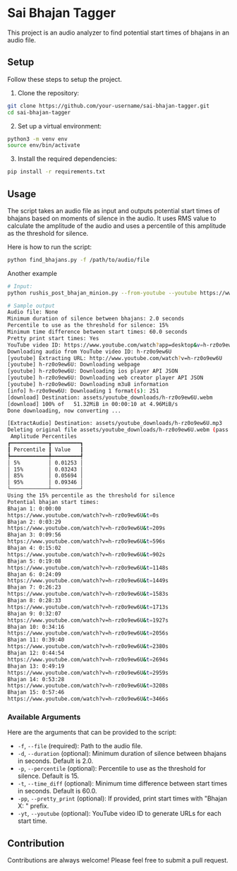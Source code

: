 # Sai Bhajan Tagger

This project is an audio analyzer to find potential start times of bhajans in an audio file.

## Setup

Follow these steps to setup the project.

1. Clone the repository:

```bash
git clone https://github.com/your-username/sai-bhajan-tagger.git
cd sai-bhajan-tagger
```

2. Set up a virtual environment:

```bash
python3 -m venv env
source env/bin/activate
```

3. Install the required dependencies:

```bash
pip install -r requirements.txt
```

## Usage

The script takes an audio file as input and outputs potential start times of bhajans based on moments of silence in the audio. It uses RMS value to calculate the amplitude of the audio and uses a percentile of this amplitude as the threshold for silence.

Here is how to run the script:

```bash
python find_bhajans.py -f /path/to/audio/file
```

Another example
```bash
# Input:
python rushis_post_bhajan_minion.py --from-youtube --youtube https://www.youtube.com/watch\?app\=desktop\&v\=h-rz0o9ew6U

# Sample output
Audio file: None
Minimum duration of silence between bhajans: 2.0 seconds
Percentile to use as the threshold for silence: 15%
Minimum time difference between start times: 60.0 seconds
Pretty print start times: Yes
YouTube video ID: https://www.youtube.com/watch?app=desktop&v=h-rz0o9ew6U
Downloading audio from YouTube video ID: h-rz0o9ew6U
[youtube] Extracting URL: http://www.youtube.com/watch?v=h-rz0o9ew6U
[youtube] h-rz0o9ew6U: Downloading webpage
[youtube] h-rz0o9ew6U: Downloading ios player API JSON
[youtube] h-rz0o9ew6U: Downloading web creator player API JSON
[youtube] h-rz0o9ew6U: Downloading m3u8 information
[info] h-rz0o9ew6U: Downloading 1 format(s): 251
[download] Destination: assets/youtube_downloads/h-rz0o9ew6U.webm
[download] 100% of   51.32MiB in 00:00:10 at 4.96MiB/s
Done downloading, now converting ...

[ExtractAudio] Destination: assets/youtube_downloads/h-rz0o9ew6U.mp3
Deleting original file assets/youtube_downloads/h-rz0o9ew6U.webm (pass -k to keep)
 Amplitude Percentiles
┏━━━━━━━━━━━━┳━━━━━━━━━┓
┃ Percentile ┃ Value   ┃
┡━━━━━━━━━━━━╇━━━━━━━━━┩
│ 5%         │ 0.01253 │
│ 15%        │ 0.03243 │
│ 85%        │ 0.05694 │
│ 95%        │ 0.09346 │
└────────────┴─────────┘
Using the 15% percentile as the threshold for silence
Potential bhajan start times:
Bhajan 1: 0:00:00
https://www.youtube.com/watch?v=h-rz0o9ew6U&t=0s
Bhajan 2: 0:03:29
https://www.youtube.com/watch?v=h-rz0o9ew6U&t=209s
Bhajan 3: 0:09:56
https://www.youtube.com/watch?v=h-rz0o9ew6U&t=596s
Bhajan 4: 0:15:02
https://www.youtube.com/watch?v=h-rz0o9ew6U&t=902s
Bhajan 5: 0:19:08
https://www.youtube.com/watch?v=h-rz0o9ew6U&t=1148s
Bhajan 6: 0:24:09
https://www.youtube.com/watch?v=h-rz0o9ew6U&t=1449s
Bhajan 7: 0:26:23
https://www.youtube.com/watch?v=h-rz0o9ew6U&t=1583s
Bhajan 8: 0:28:33
https://www.youtube.com/watch?v=h-rz0o9ew6U&t=1713s
Bhajan 9: 0:32:07
https://www.youtube.com/watch?v=h-rz0o9ew6U&t=1927s
Bhajan 10: 0:34:16
https://www.youtube.com/watch?v=h-rz0o9ew6U&t=2056s
Bhajan 11: 0:39:40
https://www.youtube.com/watch?v=h-rz0o9ew6U&t=2380s
Bhajan 12: 0:44:54
https://www.youtube.com/watch?v=h-rz0o9ew6U&t=2694s
Bhajan 13: 0:49:19
https://www.youtube.com/watch?v=h-rz0o9ew6U&t=2959s
Bhajan 14: 0:53:28
https://www.youtube.com/watch?v=h-rz0o9ew6U&t=3208s
Bhajan 15: 0:57:46
https://www.youtube.com/watch?v=h-rz0o9ew6U&t=3466s
```

### Available Arguments

Here are the arguments that can be provided to the script:

- `-f`, `--file` (required): Path to the audio file.
- `-d`, `--duration` (optional): Minimum duration of silence between bhajans in seconds. Default is 2.0.
- `-p`, `--percentile` (optional): Percentile to use as the threshold for silence. Default is 15.
- `-t`, `--time_diff` (optional): Minimum time difference between start times in seconds. Default is 60.0.
- `-pp`, `--pretty_print` (optional): If provided, print start times with "Bhajan X: " prefix.
- `-yt`, `--youtube` (optional): YouTube video ID to generate URLs for each start time.

## Contribution

Contributions are always welcome! Please feel free to submit a pull request.